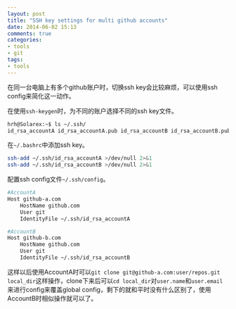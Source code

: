 ```yaml
---
layout: post
title: "SSH key settings for multi github accounts"
date: 2014-06-02 15:13
comments: true
categories: 
- tools
- git
tags:
- tools
---
```

在同一台电脑上有多个github账户时，切换ssh key会比较麻烦，可以使用ssh config来简化这一动作。

在使用``ssh-keygen``时，为不同的账户选择不同的ssh key文件。

```bash
hrh@Solarex:~$ ls ~/.ssh/
id_rsa_accountA id_rsa_accountA.pub id_rsa_accountB id_rsa_accountB.pub known_hosts config
``` 

在``~/.bashrc``中添加ssh key。

```bash
ssh-add ~/.ssh/id_rsa_accountA >/dev/null 2>&1
ssh-add ~/.ssh/id_rsa_accountB >/dev/null 2>&1
```

配置ssh config文件``~/.ssh/config``。
```bash
#AccountA
Host github-a.com
    HostName github.com
    User git
    IdentityFile ~/.ssh/id_rsa_accountA

#AccountB
Host github-b.com
    HostName github.com
    User git
    IdentityFile ~/.ssh/id_rsa_accountB
```

这样以后使用AccountA时可以``git clone git@github-a.com:user/repos.git local_dir``这样操作，clone下来后可以``cd local_dir``对``user.name``和``user.email``来进行config来覆盖global config，剩下的就和平时没有什么区别了，使用AccountB时相似操作就可以了。

<!-- more -->

<script src="https://gist.github.com/flyfire/ecdf3b6d623923d73c07.js"></script>
